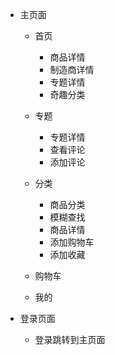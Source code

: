 - 主页面
    - 首页
        - 商品详情
        - 制造商详情
        - 专题详情
        - 奇趣分类
    
    - 专题
        - 专题详情
        - 查看评论
        - 添加评论
    - 分类
        -   商品分类
        -   模糊查找
        -   商品详情
        -   添加购物车
        -   添加收藏
   
    - 购物车
    
    - 我的

- 登录页面
    - 登录跳转到主页面
